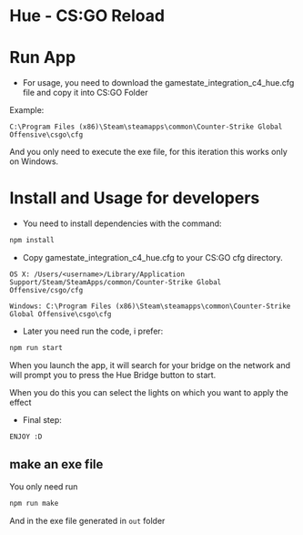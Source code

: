 # Hue - CS:GO Reload

# Run App
* For usage, you need to download the gamestate_integration_c4_hue.cfg file and copy it into CS:GO Folder

Example:

`C:\Program Files (x86)\Steam\steamapps\common\Counter-Strike Global Offensive\csgo\cfg`

And you only need to execute the exe file, for this iteration this works only on Windows.

# Install and Usage for developers

* You need to install dependencies with the command:
```bash
npm install
```

* Copy gamestate_integration_c4_hue.cfg to your CS:GO cfg directory.

```text
OS X: /Users/<username>/Library/Application Support/Steam/SteamApps/common/Counter-Strike Global Offensive/csgo/cfg
```

```text
Windows: C:\Program Files (x86)\Steam\steamapps\common\Counter-Strike Global Offensive\csgo\cfg
```

* Later you need run the code, i prefer:
```bash
npm run start
```

When you launch the app, it will search for your bridge on the network and will prompt you to press the Hue Bridge button to start.


When you do this you can select the lights on which you want to apply the effect

* Final step:
```text
ENJOY :D
```

## make an exe file

You only need run
```bash
npm run make
```
And in the exe file generated in `out` folder 
